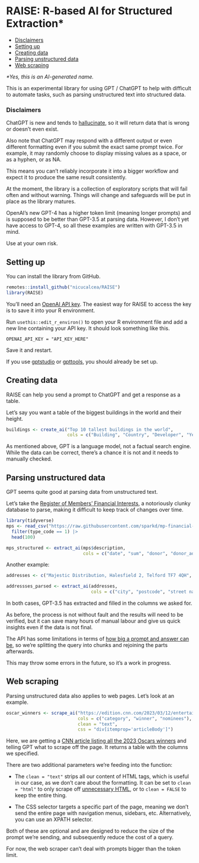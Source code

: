 RAISE: R-based AI for Structured Extraction\*
================

- <a href="#disclaimers" id="toc-disclaimers">Disclaimers</a>
- <a href="#setting-up" id="toc-setting-up">Setting up</a>
- <a href="#creating-data" id="toc-creating-data">Creating data</a>
- <a href="#parsing-unstructured-data"
  id="toc-parsing-unstructured-data">Parsing unstructured data</a>
- <a href="#web-scraping" id="toc-web-scraping">Web scraping</a>

*\*Yes, this is an AI-generated name.*

This is an experimental library for using GPT / ChatGPT to help with
difficult to automate tasks, such as parsing unstructured text into
structured data.

### Disclaimers

ChatGPT is new and tends to
[hallucinate](https://en.wikipedia.org/wiki/Hallucination_(artificial_intelligence)),
so it will return data that is wrong or doesn’t even exist.

Also note that ChatGPT may respond with a different output or even
different formatting even if you submit the exact same prompt twice. For
example, it may randomly choose to display missing values as a space, or
as a hyphen, or as NA.

This means you can’t reliably incorporate it into a bigger workflow and
expect it to produce the same result consistently.

At the moment, the library is a collection of exploratory scripts that
will fail often and without warning. Things will change and safeguards
will be put in place as the library matures.

OpenAI’s new GPT-4 has a higher token limit (meaning longer prompts) and
is supposed to be better than GPT-3.5 at parsing data. However, I don’t
yet have access to GPT-4, so all these examples are written with GPT-3.5
in mind.

Use at your own risk.

## Setting up

You can install the library from GitHub.

``` r
remotes::install_github("nicucalcea/RAISE")
library(RAISE)
```

You’ll need an [OpenAI API key](https://platform.openai.com/). The
easiest way for RAISE to access the key is to save it into your R
environment.

Run `usethis::edit_r_environ()` to open your R environment file and add
a new line containing your API key. It should look something like this.

```
OPENAI_API_KEY = "API_KEY_HERE"
```

Save it and restart.

If you use [gptstudio](https://github.com/MichelNivard/gptstudio) or
[gpttools](https://github.com/JamesHWade/gpttools), you should already
be set up.

## Creating data

RAISE can help you send a prompt to ChatGPT and get a response as a
table.

Let’s say you want a table of the biggest buildings in the world and
their height.

``` r
buildings <- create_ai("Top 10 tallest buildings in the world",
                       cols = c("Building", "Country", "Developer", "Year built", "Height in metres"))
```

As mentioned above, GPT is a language model, not a factual search
engine. While the data can be correct, there’s a chance it is not and it
needs to manually checked.

## Parsing unstructured data

GPT seems quite good at parsing data from unstructured text.

Let’s take the [Register of Members’ Financial
Interests](https://www.parliament.uk/mps-lords-and-offices/standards-and-financial-interests/parliamentary-commissioner-for-standards/registers-of-interests/register-of-members-financial-interests/),
a notoriously clunky database to parse, making it difficult to keep
track of changes over time.

``` r
library(tidyverse)
mps <- read_csv("https://raw.githubusercontent.com/sparkd/mp-financial-interests/master/data/financial-interests-2010-18.csv") |>
  filter(type_code == 1) |>
  head(100)

mps_structured <- extract_ai(mps$description,
                             cols = c("date", "sum", "donor", "donor_address", "purpose", "hours", "date_registered"))
```

Another example:

``` r
addresses <- c("Majestic Distribution, Halesfield 2, Telford TF7 4QH", "1 Reeves Drive, Petersfield GU31 4FN", "9 Hawthorn Cottages, Hook Lane, Welling DA16 2LD", "4 Silvester Road, Castor PE5 7BA", "11 St Georges Close, London SE28 8QE", "510 Castle Wharf, East Tucker Street, Bristol BS1 6JU", "19 Brookside Close, Wombourne WV5 8JU", "384 Hough Fold Way, Bolton BL2 3QA", "3 Hadley Croft, Smethwick B66 1DP", "5 Field Drive, Crawley Down RH10 4AE", "Flat 21, Beadnall House, 5 Lingwood Court, Thornaby TS17 0BF", "29 St Leonards Close, Bridgnorth WV16 4EJ", "3 Colville Road, Bournemouth BH5 2AG", "Fferm Ganol, Llaithddu LD1 6YS", "129 Scott Road, Sheffield S4 7BH", "R A O B Club, The Exchange Building, Chapel Street, Goole DN14 5RJ", "Flat 1, Lawrence Court, 15 Highfield South, Birkenhead CH42 4NA", "37 Lower Noon Sun, Birch Vale SK22 1AQ", "1 Church Mews, Exmouth EX8 2SJ", "17 Windsor Drive, Kidderminster DY10 2NA")

addressses_parsed <- extract_ai(addresses,
                                cols = c("city", "postcode", "street name", "street number", "flat or unit number"))
```

In both cases, GPT-3.5 has extracted and filled in the columns we asked
for.

As before, the process is not without fault and the results will need to
be verified, but it can save many hours of manual labour and give us
quick insights even if the data is not final.

The API has some limitations in terms of [how big a prompt and answer
can be](https://platform.openai.com/docs/models/gpt-3-5), so we’re
splitting the query into chunks and rejoining the parts afterwards.

This may throw some errors in the future, so it’s a work in progress.

## Web scraping

Parsing unstructured data also applies to web pages. Let’s look at an
example.

``` r
oscar_winners <- scrape_ai("https://edition.cnn.com/2023/03/12/entertainment/oscar-winners-2023/index.html",
                           cols = c("category", "winner", "nominees"),
                           clean = "text",
                           css = "div[itemprop='articleBody']")
```

Here, we are getting a [CNN article listing all the 2023 Oscars
winners](https://edition.cnn.com/2023/03/12/entertainment/oscar-winners-2023/index.html)
and telling GPT what to scrape off the page. It returns a table with the
columns we specified.

There are two additional parameters we’re feeding into the function:

- The `clean = "text"` strips all our content of HTML tags, which is
  useful in our case, as we don’t care about the formatting. It can be
  set to `clean = "html"` to only scrape off [unnecessary
  HTML](https://lxml.de/api/lxml.html.clean.Cleaner-class.html), or to
  `clean = FALSE` to keep the entire thing.

- The CSS selector targets a specific part of the page, meaning we don’t
  send the entire page with navigation menus, sidebars, etc.
  Alternatively, you can use an XPATH selector.

Both of these are optional and are designed to reduce the size of the
prompt we’re sending, and subsequently reduce the cost of a query.

For now, the web scraper can’t deal with prompts bigger than the token
limit.
